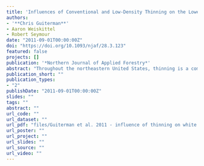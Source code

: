 ```yaml
---
title: 'Influences of Conventional and Low-Density Thinning on the Lower Bole Taper and Volume Growth of Eastern White Pine'
authors: 
- '**Chris Guiterman**'
- Aaron Weiskittel
- Robert Seymour
date: "2011-09-01T00:00:00Z"
doi: "https://doi.org/10.1093/njaf/28.3.123"
featured: false
projects: []
publication: '*Northern Journal of Applied Forestry*'
abstract: "Throughout the northeastern United States, thinning is a common management practice in stands of eastern white pine (Pinus strobus L.), but foresters lack clear information as to whether conventional B-line or low-density thinning will best achieve their growth and financial objectives. Conventional management consists primarily of light crown thinning, whereas low-density management uses heavy crown thinning to isolate selected crop trees. To better inform silviculturists of the effects of these thinning regimes on volume growth and taper of white pine, we compared the lower bole taper—quantified as Girard form class (GFC)—and volume growth between the two thinning regimes and a nonthinned control. Over the 17-year study period, GFC increased among all treatments from an overall average of 0.77 — 0.01 (—SE) to 0.82 — 0.00. Trees under the B-line thinning regime had the most taper (lowest GFC), owing to a thinning-induced growth response at breast height but not at the top of the butt log. Low-density thinning, on the other hand, resulted in substantially larger, less tapered butt logs with significantly higher growth rates at both breast height and the top of the butt log. The volume growth of low-density trees was significantly higher than that of trees in the other treatments. At the stand level, however, the overall volume growth of the low-density treatment was significantly lower than that of the B-line treatment. Thus, this study reveals that when implementing low-density thinning, there is a tradeoff between overall stand growth and larger, less tapered individual trees."
publication_short: ""
publication_types:
- "2"
publishDate: "2011-09-01T00:00:00Z"
slides: ""
tags: ""
abstract: ""
url_code: ""
url_dataset: ""
url_pdf: "files/Guiterman et al. 2011 - influence of thinning on white pine growth and volume.pdf"
url_poster: ""
url_project: ""
url_slides: ""
url_source: ""
url_video: ""
---
```




